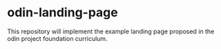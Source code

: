 # odin-landing-page

This repository will implement the example landing page proposed in the odin project foundation curriculum. 